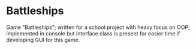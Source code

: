 # Battleships
Game "Battleships"; written for a school project with heavy focus on OOP; implemented in console but interface class is present for easier time if developing GUI for this game.
